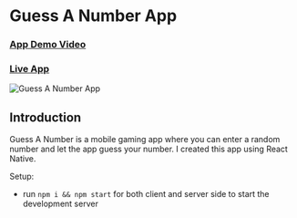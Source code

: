 # Guess A Number App

### [App Demo Video](https://www.flickr.com/photos/139079102@N04/52226241091/in/album-72177720300577458/)
### [Live App](https://expo.dev/@madurangaux/GuessNumber?serviceType=classic&distribution=expo-go)

![Guess A Number App](https://i.ibb.co/bNwXPKX/Guess-ANumber-min.jpg)

## Introduction
Guess A Number is a mobile gaming app where you can enter a random number and let the app guess your number. I created this app using React Native.

Setup:
- run ```npm i && npm start``` for both client and server side to start the development server
